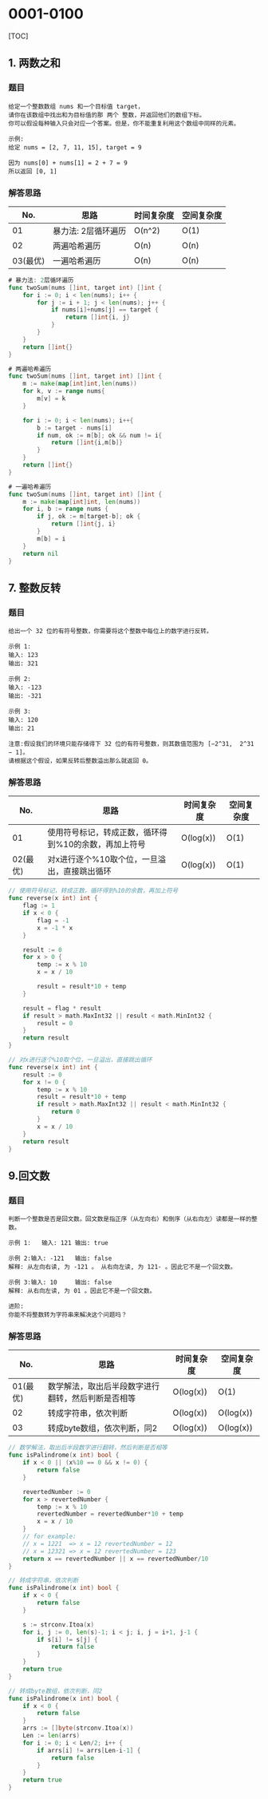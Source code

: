 # 0001-0100
[TOC]
## 1. 两数之和
### 题目
``` 
给定一个整数数组 nums 和一个目标值 target，
请你在该数组中找出和为目标值的那 两个 整数，并返回他们的数组下标。
你可以假设每种输入只会对应一个答案。但是，你不能重复利用这个数组中同样的元素。

示例:
给定 nums = [2, 7, 11, 15], target = 9

因为 nums[0] + nums[1] = 2 + 7 = 9
所以返回 [0, 1]
```
### 解答思路
| No.      | 思路                | 时间复杂度 | 空间复杂度 |
| -------- | ------------------- | ---------- | ---------- |
| 01       | 暴力法: 2层循环遍历 | O(n^2)     | O(1)       |
| 02       | 两遍哈希遍历        | O(n)       | O(n)       |
| 03(最优) | 一遍哈希遍历        | O(n)       | O(n)       |

```go
# 暴力法: 2层循环遍历
func twoSum(nums []int, target int) []int {
	for i := 0; i < len(nums); i++ {
		for j := i + 1; j < len(nums); j++ {
			if nums[i]+nums[j] == target {
				return []int{i, j}
			}
		}
	}
	return []int{}
}

# 两遍哈希遍历
func twoSum(nums []int, target int) []int {
	m := make(map[int]int,len(nums))
	for k, v := range nums{
		m[v] = k
	}

	for i := 0; i < len(nums); i++{
		b := target - nums[i]
		if num, ok := m[b]; ok && num != i{
			return []int{i,m[b]}
		}
	}
	return []int{}
}

# 一遍哈希遍历
func twoSum(nums []int, target int) []int {
	m := make(map[int]int, len(nums))
	for i, b := range nums {
		if j, ok := m[target-b]; ok {
			return []int{j, i}
		}
		m[b] = i
	}
	return nil
}
```

##  7. 整数反转

### 题目

```
给出一个 32 位的有符号整数，你需要将这个整数中每位上的数字进行反转。

示例 1:
输入: 123
输出: 321

示例 2:
输入: -123
输出: -321

示例 3:
输入: 120
输出: 21

注意:假设我们的环境只能存储得下 32 位的有符号整数，则其数值范围为 [−2^31,  2^31 − 1]。
请根据这个假设，如果反转后整数溢出那么就返回 0。
```

### 解答思路
| No.      | 思路                                                  | 时间复杂度 | 空间复杂度 |
| -------- | ----------------------------------------------------- | ---------- | ---------- |
| 01       | 使用符号标记，转成正数，循环得到%10的余数，再加上符号 | O(log(x))  | O(1)       |
| 02(最优) | 对x进行逐个%10取个位，一旦溢出，直接跳出循环          | O(log(x))  | O(1)       |

```go
// 使用符号标记，转成正数，循环得到%10的余数，再加上符号
func reverse(x int) int {
	flag := 1
	if x < 0 {
		flag = -1
		x = -1 * x
	}

	result := 0
	for x > 0 {
		temp := x % 10
		x = x / 10

		result = result*10 + temp
	}

	result = flag * result
	if result > math.MaxInt32 || result < math.MinInt32 {
		result = 0
	}
	return result
}

// 对x进行逐个%10取个位，一旦溢出，直接跳出循环
func reverse(x int) int {
	result := 0
	for x != 0 {
		temp := x % 10
		result = result*10 + temp
		if result > math.MaxInt32 || result < math.MinInt32 {
			return 0
		}
		x = x / 10
	}
	return result
}
```



## 9.回文数

### 题目

```
判断一个整数是否是回文数。回文数是指正序（从左向右）和倒序（从右向左）读都是一样的整数。

示例 1:	输入: 121	输出: true

示例 2:输入: -121	输出: false
解释: 从左向右读, 为 -121 。 从右向左读, 为 121- 。因此它不是一个回文数。

示例 3:输入: 10  	输出: false
解释: 从右向左读, 为 01 。因此它不是一个回文数。

进阶:
你能不将整数转为字符串来解决这个问题吗？
```

### 解答思路

| No.      | 思路                                               | 时间复杂度 | 空间复杂度 |
| -------- | -------------------------------------------------- | ---------- | ---------- |
| 01(最优) | 数学解法，取出后半段数字进行翻转，然后判断是否相等 | O(log(x))  | O(1)       |
| 02       | 转成字符串，依次判断                               | O(log(x))  | O(log(x))  |
| 03       | 转成byte数组，依次判断，同2                        | O(log(x))  | O(log(x))  |

```go
// 数学解法，取出后半段数字进行翻转，然后判断是否相等
func isPalindrome(x int) bool {
	if x < 0 || (x%10 == 0 && x != 0) {
		return false
	}

	revertedNumber := 0
	for x > revertedNumber {
		temp := x % 10
		revertedNumber = revertedNumber*10 + temp
		x = x / 10
	}
	// for example:
	// x = 1221  => x = 12 revertedNumber = 12
	// x = 12321 => x = 12 revertedNumber = 123
	return x == revertedNumber || x == revertedNumber/10
}

// 转成字符串，依次判断
func isPalindrome(x int) bool {
	if x < 0 {
		return false
	}

	s := strconv.Itoa(x)
	for i, j := 0, len(s)-1; i < j; i, j = i+1, j-1 {
		if s[i] != s[j] {
			return false
		}
	}
	return true
}

// 转成byte数组，依次判断，同2
func isPalindrome(x int) bool {
	if x < 0 {
		return false
	}
	arrs := []byte(strconv.Itoa(x))
	Len := len(arrs)
	for i := 0; i < Len/2; i++ {
		if arrs[i] != arrs[Len-i-1] {
			return false
		}
	}
	return true
}
```



